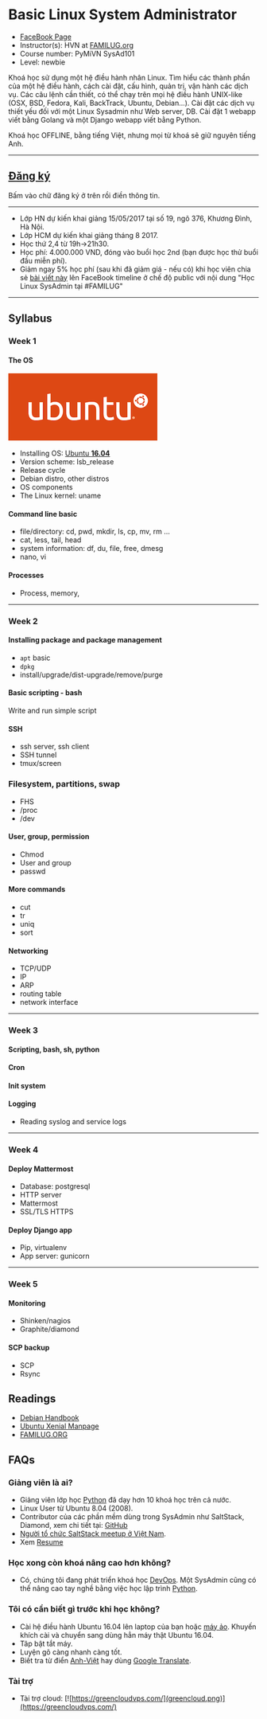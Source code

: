 # Basic Linux System Administrator

* [FaceBook Page](https://www.facebook.com/familug)
* Instructor(s): HVN at [FAMILUG.org](http://www.familug.org/)
* Course number: PyMiVN SysAd101
* Level: newbie

Khoá học sử dụng một hệ điều hành nhân Linux.
Tìm hiểu các thành phần của một hệ điều hành, cách cài đặt, cấu hình, quản trị, vận hành các dịch vụ. Các câu lệnh cần thiết, có thể chạy trên mọi hệ điều hành UNIX-like (OSX, BSD, Fedora, Kali, BackTrack, Ubuntu, Debian...).
Cài đặt các dịch vụ thiết yếu đối với một Linux Sysadmin như Web server, DB.
Cài đặt 1 webapp viết bằng Golang và một Django webapp viết bằng Python.

Khoá học OFFLINE, bằng tiếng Việt, nhưng mọi từ khoá sẽ giữ nguyên tiếng Anh.

---

## [Đăng ký ](https://goo.gl/forms/MMfY9UH5SNrt5Yy62)

Bấm vào chữ đăng ký ở trên rồi điền thông tin.

---

* Lớp HN dự kiến khai giảng 15/05/2017 tại số 19, ngõ 376, Khương Đình, Hà Nội.
* Lớp HCM dự kiến khai giảng tháng 8 2017.
* Học thứ 2,4 từ 19h->21h30.
* Học phí: 4.000.000 VND, đóng vào buổi học 2nd (bạn được học thử
  buổi đầu miễn phí).
* Giảm ngay 5% học phí (sau khi đã giảm giá - nếu có) khi học viên chia sẻ
  [bài viết này](https://www.facebook.com/familug/photos/a.362246860495308.89778.356337084419619/1337935746259743/?type=3)
  lên FaceBook timeline ở chế độ public với nội dung "Học Linux SysAdmin tại #FAMILUG"

---

## Syllabus

### Week 1

#### The OS

![Ubuntu](ubuntu.png)

- Installing OS: [Ubuntu **16.04** ](https://www.ubuntu.com/)
- Version scheme: lsb_release
- Release cycle
- Debian distro, other distros
- OS components
- The Linux kernel: uname

#### Command line basic
- file/directory: cd, pwd, mkdir, ls, cp, mv, rm ...
- cat, less, tail, head
- system information: df, du, file, free, dmesg
- nano, vi

#### Processes
- Process, memory,

---

### Week 2

#### Installing package and package management
- `apt` basic
- `dpkg`
- install/upgrade/dist-upgrade/remove/purge

#### Basic scripting - bash
Write and run simple script

#### SSH
- ssh server, ssh client
- SSH tunnel
- tmux/screen

### Filesystem, partitions, swap
- FHS
- /proc
- /dev

#### User, group, permission
- Chmod
- User and group
- passwd

#### More commands
- cut
- tr
- uniq
- sort

#### Networking
- TCP/UDP
- IP
- ARP
- routing table
- network interface

---

### Week 3

#### Scripting, bash, sh, python

#### Cron

#### Init system

#### Logging
- Reading syslog and service logs

---

### Week 4

#### Deploy Mattermost
- Database: postgresql
- HTTP server
- Mattermost
- SSL/TLS HTTPS

#### Deploy Django app
- Pip, virtualenv
- App server: gunicorn

---

### Week 5

#### Monitoring
- Shinken/nagios
- Graphite/diamond

#### SCP backup
- SCP
- Rsync

## Readings
- [Debian Handbook](https://debian-handbook.info)
- [Ubuntu Xenial Manpage](http://manpages.ubuntu.com/manpages/xenial/en/)
- [FAMILUG.ORG](http://www.familug.org/)

## FAQs

### Giảng viên là ai?
- Giảng viên lớp học [Python] đã dạy hơn 10 khoá học trên cả nước.
- Linux User từ Ubuntu 8.04 (2008).
- Contributor của các phần mềm dùng trong SysAdmin như SaltStack, Diamond, xem
  chi tiết tại: [GitHub](https://github.com/hvnsweeting/)
- [Người tổ chức SaltStack meetup ở Việt Nam](https://www.meetup.com/VietNam-SaltStack-Meetup/).
- Xem [Resume](https://docs.google.com/document/d/1UOI6py9e83XGes32Vikq6_ZzOJMOqWB0u0zvkI3fab8/pub)

### Học xong còn khoá nâng cao hơn không?
- Có, chúng tôi đang phát triển khoá học [DevOps]. Một SysAdmin cũng có thể
  nâng cao tay nghề bằng việc học lập trình [Python].

### Tôi có cần biết gì trước khi học không?
- Cài hệ điều hành Ubuntu 16.04 lên laptop của bạn hoặc [máy ảo](
  https://medium.com/@doanhtu/h%C6%B0%E1%BB%9Bng-d%E1%BA%ABn-c%C3%A0i-ubuntu-server-tr%C3%AAn-vmware-player-726f1f08ad35).
  Khuyến khích cài và chuyển sang dùng hẳn máy thật Ubuntu 16.04.
- Tâp bật tắt máy.
- Luyện gõ càng nhanh càng tốt.
- Biết tra từ điển [Anh-Việt](https://vdict.com/) hay dùng [Google Translate](https://translate.google.com/).

### Tài trợ
- Tài trợ cloud: [![https://greencloudvps.com/](greencloud.png)](https://greencloudvps.com/)

[DevOps]: devops/
[Python]: https://pymi.vn
